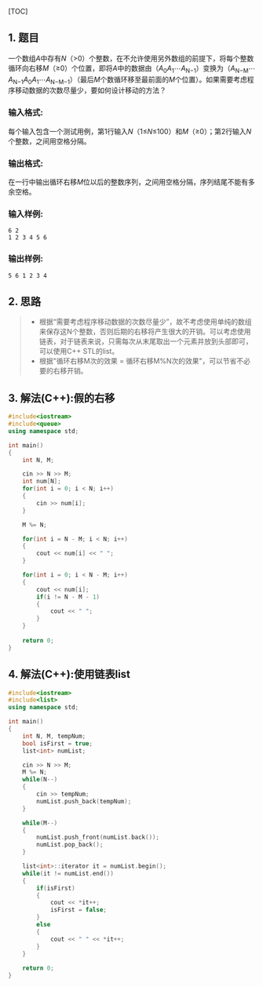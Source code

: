 [TOC]

## 1. 题目

一个数组*A*中存有*N*（>0）个整数，在不允许使用另外数组的前提下，将每个整数循环向右移*M*（≥0）个位置，即将*A*中的数据由（*A*<sub>0</sub>*A*<sub>1</sub>⋯*A*<sub>N−1</sub>）变换为（*A*<sub>N−M</sub>⋯*A*<sub>N−1</sub>*A*<sub>0</sub>*A*<sub>1</sub>⋯*A*<sub>N−M−1</sub>）（最后*M*个数循环移至最前面的*M*个位置）。如果需要考虑程序移动数据的次数尽量少，要如何设计移动的方法？

### 输入格式:

每个输入包含一个测试用例，第1行输入*N*（1≤*N*≤100）和*M*（≥0）；第2行输入*N*个整数，之间用空格分隔。

### 输出格式:

在一行中输出循环右移*M*位以后的整数序列，之间用空格分隔，序列结尾不能有多余空格。

### 输入样例:

```in
6 2
1 2 3 4 5 6
```

### 输出样例:

```out
5 6 1 2 3 4
```



## 2. 思路

> * 根据“需要考虑程序移动数据的次数尽量少”，故不考虑使用单纯的数组来保存这N个整数，否则后期的右移将产生很大的开销。可以考虑使用链表，对于链表来说，只需每次从末尾取出一个元素并放到头部即可，可以使用C++ STL的list。
> * 根据"循环右移M次的效果 = 循环右移M%N次的效果"，可以节省不必要的右移开销。



## 3. 解法(C++):假的右移

```C++
#include<iostream>
#include<queue>
using namespace std;

int main()
{
    int N, M;

    cin >> N >> M;
    int num[N];
    for(int i = 0; i < N; i++)
    {
        cin >> num[i];
    }

    M %= N;

    for(int i = N - M; i < N; i++)
    {
        cout << num[i] << " ";
    }

    for(int i = 0; i < N - M; i++)
    {
        cout << num[i];
        if(i != N - M - 1)
        {
            cout << " ";
        }
    }
    
    return 0;
}
```



## 4. 解法(C++):使用链表list

```C++
#include<iostream>
#include<list>
using namespace std;

int main()
{
    int N, M, tempNum;
    bool isFirst = true;
    list<int> numList;

    cin >> N >> M;
    M %= N;
    while(N--)
    {
        cin >> tempNum;
        numList.push_back(tempNum);
    }

    while(M--)
    {
        numList.push_front(numList.back());
        numList.pop_back();
    }

    list<int>::iterator it = numList.begin();
    while(it != numList.end())
    {
        if(isFirst)
        {
            cout << *it++;
            isFirst = false;
        }
        else
        {
            cout << " " << *it++;
        }
    }
    
    return 0;
}
```

